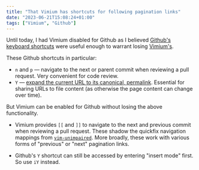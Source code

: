 ```yaml
---
title: "That Vimium has shortcuts for following pagination links"
date: "2023-06-21T15:08:24+01:00"
tags: ["Vimium", "Github"]
---
```


Until today, I had Vimium disabled for Github as I believed [Github's keyboard
shortcuts][github_keyboard_shortcuts] were useful enough to warrant losing
[Vimium's][vimium].

These Github shortcuts in particular:

- `n` and `p` — navigate to the next or parent commit when reviewing a pull
  request. Very convenient for code review.
- `Y` — [expand the current URL to its canonical, permalink][github_permalink].
  Essential for sharing URLs to file content (as otherwise the page content can
  change over time).

But Vimium can be enabled for Github without losing the above functionality.

- Vimium provides `[[` and `]]` to navigate to the next and previous commit when
  reviewing a pull request. These shadow the quickfix navigation mappings from
  [`vim-unimpaired`][vim-unimpaired]. More broadly, these work with various
  forms of "previous" or "next" pagination links.

- Github's `Y` shortcut can still be accessed by entering "insert mode" first.
  So use `iY` instead.

[github_keyboard_shortcuts]:
  https://docs.github.com/en/get-started/using-github/keyboard-shortcuts
[github_permalink]:
  https://docs.github.com/en/repositories/working-with-files/using-files/getting-permanent-links-to-files
[vim-unimpaired]: https://github.com/tpope/vim-unimpaired
[vimium]: https://vimium.github.io/
